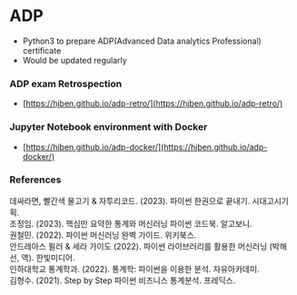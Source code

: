 # ADP
- Python3 to prepare ADP(Advanced Data analytics Professional) certificate
- Would be updated regularly

### ADP exam Retrospection
- [https://hjben.github.io/adp-retro/](https://hjben.github.io/adp-retro/)

### Jupyter Notebook environment with Docker
- [https://hjben.github.io/adp-docker/](https://hjben.github.io/adp-docker/)

### References
데싸라면, 빨간색 물고기 & 자투리코드. (2023). 파이썬 한권으로 끝내기. 시대고시기획. <br>
조정임. (2023). 핵심만 요약한 통계와 머신러닝 파이썬 코드북. 알고보니. <br>
권철민. (2022). 파이썬 머신러닝 완벽 가이드. 위키북스. <br>
안드레아스 뮐러 & 세라 가이도 (2022). 파이썬 라이브러리를 활용한 머신러닝 (박해선, 역). 한빛미디어. <br>
인하대학교 통계학과. (2022). 통계학: 파이썬을 이용한 분석. 자유아카데미. <br>
김형수. (2021). Step by Step 파이썬 비즈니스 통계분석. 프레딕스. <br>
